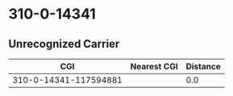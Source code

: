 # 310-0-14341
## Unrecognized Carrier


| CGI | Nearest CGI | Distance |
|-----|-------------|----------|
| 310-0-14341-117594881 |  | 0.0 |

